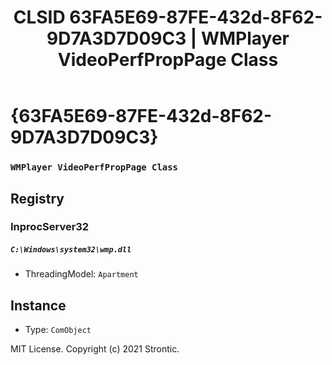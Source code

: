 ﻿---
title: "CLSID 63FA5E69-87FE-432d-8F62-9D7A3D7D09C3 | WMPlayer VideoPerfPropPage Class"
excerpt: What is COM-Object CLSID 63FA5E69-87FE-432d-8F62-9D7A3D7D09C3?
---

# {63FA5E69-87FE-432d-8F62-9D7A3D7D09C3}

### `WMPlayer VideoPerfPropPage Class`

## Registry


### InprocServer32

##### `C:\Windows\system32\wmp.dll`
* ThreadingModel: `Apartment`

## Instance

* Type: `ComObject`

MIT License. Copyright (c) 2021 Strontic.


